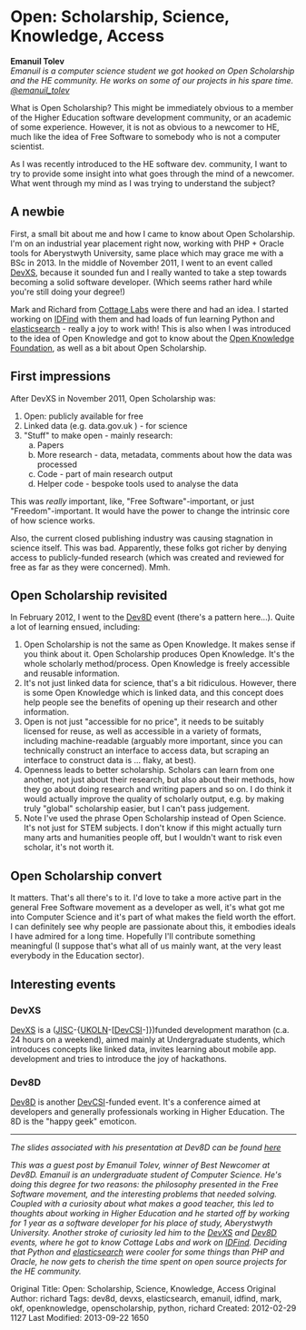 # Open: Scholarship, Science, Knowledge, Access

<div class="hero-unit">
<div class="row-fluid">
<div class="span4">
<img src="http://cottagelabs.com/media/emanuil-150x150.jpg" alt="" title="emanuil" class="img thumbnail span6" /><br>
</div>

<div class="span8">
<strong>Emanuil Tolev</strong><br>
<em>Emanuil is a computer science
student we got hooked on Open Scholarship and the HE community. He
works on some of our projects in his spare time. <a href="https://twitter.com/#!/emanuil_tolev">@emanuil_tolev</a></em>
</p>
</div>

</div>
</div>

What is Open Scholarship? This might be immediately obvious to a member of the Higher Education software development community, or an academic of some experience. However, it is not as obvious to a newcomer to HE, much like the idea of Free Software to somebody who is not a computer scientist.

As I was recently introduced to the HE software dev. community, I want to try to provide some insight into what goes through the mind of a newcomer. What went through my mind as I was trying to understand the subject?

<h2>A newbie</h2>

First, a small bit about me and how I came to know about Open Scholarship. I'm on an industrial year placement right now, working with PHP + Oracle tools for Aberystwyth University, same place which may grace me with a BSc in 2013. In the middle of November 2011, I went to an event called <a href="#devxs-footnote">DevXS</a>, because it sounded fun and I really wanted to take a step towards becoming a solid software developer. (Which seems rather hard while you're still doing your degree!)

Mark and Richard from <a href="http://www.cottagelabs.com/">Cottage Labs</a> were there and had an idea. I started working on <a href="http://idfind.cottagelabs.com/">IDFind</a> with them and had loads of fun learning Python and <a href="http://www.elasticsearch.org/">elasticsearch</a> - really a joy to work with! This is also when I was introduced to the idea of Open Knowledge and got to know about the <a href="http://www.okfn.org/">Open Knowledge Foundation</a>, as well as a bit about Open Scholarship.

<h2>First impressions</h2>

After DevXS in November 2011, Open Scholarship was:

<ol>
    <li>Open: publicly available for free</li>
    <li>Linked data (e.g. data.gov.uk ) - for science</li>
    <li>"Stuff" to make open - mainly research:
<ol style="list-style-type: lower-alpha;">
    <li>Papers</li>
    <li>More research - data, metadata, comments about how the data was processed</li>
    <li>Code - part of main research output</li>
    <li>Helper code - bespoke tools used to analyse the data</li>
</ol>
</li>
</ol>

This was <em>really</em> important, like, "Free Software"-important, or just "Freedom"-important. It would have the power to change the intrinsic core of how science works.

Also, the current closed publishing industry was causing stagnation in science itself. This was bad. Apparently, these folks got richer by denying access to publicly-funded research (which was created and reviewed for free as far as they were concerned). Mmh.

<h2>Open Scholarship revisited</h2>

In February 2012, I went to the <a href="#dev8d-footnote">Dev8D</a> event (there's a pattern here...). Quite a lot of learning ensued, including:

<ol>
    <li>Open Scholarship is not the same as Open Knowledge.
It makes sense if you think about it. Open Scholarship produces Open Knowledge. It's the whole scholarly method/process. Open Knowledge is freely accessible and reusable information.</li>
    <li>It's not just linked data for science, that's a bit ridiculous. However, there is some Open Knowledge which is linked data, and this concept does help people see the benefits of opening up their research and other information.</li>
    <li>Open is not just "accessible for no price", it needs to be suitably licensed for reuse, as well as accessible in a variety of formats, including machine-readable (arguably more important, since you can technically construct an interface to access data, but scraping an interface to construct data is ... flaky, at best).</li>
    <li>Openness leads to better scholarship. Scholars can learn from one another, not just about their research, but also about their methods, how they go about doing research and writing papers and so on. I do think it would actually improve the quality of scholarly output, e.g. by making truly "global" scholarship easier, but I can't pass judgement.</li>
    <li>Note I've used the phrase Open Scholarship instead of Open Science. It's not just for STEM subjects. I don't know if this might actually turn many arts and humanities people off, but I wouldn't want to risk even scholar, it's not worth it.</li>
</ol>

<h2>Open Scholarship convert</h2>

It matters. That's all there's to it. I'd love to take a more active part in the general Free Software movement as a developer as well, it's what got me into Computer Science and it's part of what makes the field worth the effort. I can definitely see why people are passionate about this, it embodies ideals I have admired for a long time. Hopefully I'll contribute something meaningful (I suppose that's what all of us mainly want, at the very least everybody in the Education sector).

<h2>Interesting events</h2>

<div id="devxs-footnote">

<h3>DevXS</h3>

<a href="http://devxs.org/">DevXS</a> is a (<a href="http://www.jisc.ac.uk/">JISC</a>-{<a href="http://www.ukoln.ac.uk/">UKOLN</a>-[<a href="http://devcsi.ukoln.ac.uk/">DevCSI</a>-]})funded development marathon (c.a. 24 hours on a weekend), aimed mainly at Undergraduate students, which introduces concepts like linked data, invites learning about mobile app. development and tries to introduce the joy of hackathons.

</div>
<div id="dev8d-footnote">
<h3>Dev8D</h3>

<a href="http://dev8d.org/">Dev8D</a> is another <a href="http://devcsi.ukoln.ac.uk/">DevCSI</a>-funded event. It's a conference aimed at developers and generally professionals working in Higher Education. The 8D is the "happy geek" emoticon.

</div>

<hr />

<p><em>The slides associated with his presentation at Dev8D can be found <a href="http://cottagelabs.com/wp-content/uploads/2012/02/open-stuff-beginner-pov-emanuil.pdf">here</a></em></p>

<p><em>This was a guest post by Emanuil Tolev, winner of Best Newcomer at Dev8D.  Emanuil is an undergraduate
student of Computer Science. He's doing this degree for two reasons:
the philosophy presented in the Free Software movement, and the
interesting problems that needed solving. Coupled with a curiosity
about what makes a good teacher, this led to thoughts about working in
Higher Education and he started off by working for 1 year as a
software developer for his place of study, Aberystwyth University.
Another stroke of curiosity led him to the <a href="http://devxs.org/">DevXS</a> and <a href="http://dev8d.org/">Dev8D</a> events, where he got to know
Cottage Labs and work on <a href="http://idfind.cottagelabs.com/">IDFind</a>. Deciding that Python
and <a href="http://elasticsearch.org/">elasticsearch</a> were cooler for
some things than PHP and Oracle, he now gets to cherish the time spent
on open source projects for the HE community.</em></p>



Original Title: Open: Scholarship, Science, Knowledge, Access
Original Author: richard
Tags: dev8d, devxs, elasticsearch, emanuil, idfind, mark, okf, openknowledge, openscholarship, python, richard
Created: 2012-02-29 1127
Last Modified: 2013-09-22 1650
